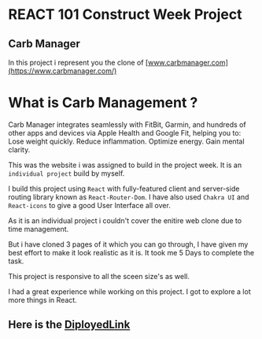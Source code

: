 # REACT 101 Construct Week Project

## Carb Manager 

In this project i represent you the clone of [www.carbmanager.com](https://www.carbmanager.com/)

# What is Carb Management ? 

Carb Manager integrates seamlessly with FitBit, Garmin, and hundreds of other apps and devices via Apple Health and Google Fit, helping you to: Lose weight quickly. Reduce inflammation. Optimize energy. Gain mental clarity. 

This was the website i was assigned to build in the project week. It is an `individual project` build by myself.

I build this project using `React` with fully-featured client and server-side routing library known as `React-Router-Dom`. I have also used `Chakra UI` and `React-icons` to give a good User Interface all over. 

 As it is an individual project i couldn't cover the enitire web clone due to time management. 

 But i have cloned 3 pages of it which you can go through, I have given my best effort to make it look realistic as it is. It took me 5 Days to complete the task.

 This project is responsive to all the sceen size's as well. 

 I had a great experience while working on this project. I got to explore a lot more things in React. 

 ## Here is the [DiployedLink](https://venerable-maamoul-70f361.netlify.app/)